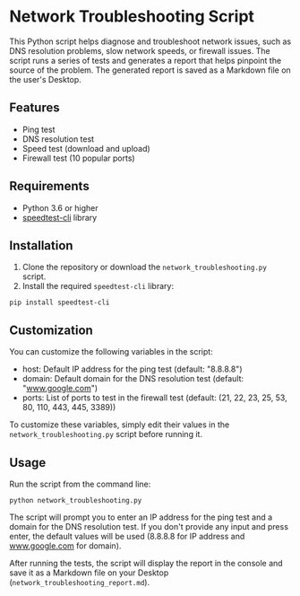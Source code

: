 # Network Troubleshooting Script

This Python script helps diagnose and troubleshoot network issues, such as DNS resolution problems, slow network speeds, or firewall issues. The script runs a series of tests and generates a report that helps pinpoint the source of the problem. The generated report is saved as a Markdown file on the user's Desktop.

## Features

- Ping test
- DNS resolution test
- Speed test (download and upload)
- Firewall test (10 popular ports)

## Requirements

- Python 3.6 or higher
- [speedtest-cli](https://github.com/sivel/speedtest-cli) library

## Installation

1. Clone the repository or download the `network_troubleshooting.py` script.
2. Install the required `speedtest-cli` library:

```pip install speedtest-cli```

## Customization

You can customize the following variables in the script:

- host: Default IP address for the ping test (default: "8.8.8.8")
- domain: Default domain for the DNS resolution test (default: "www.google.com")
- ports: List of ports to test in the firewall test (default: (21, 22, 23, 25, 53, 80, 110, 443, 445, 3389))

To customize these variables, simply edit their values in the ```network_troubleshooting.py``` script before running it.

## Usage

Run the script from the command line:

```python network_troubleshooting.py```

The script will prompt you to enter an IP address for the ping test and a domain for the DNS resolution test. If you don't provide any input and press enter, the default values will be used (8.8.8.8 for IP address and www.google.com for domain).

After running the tests, the script will display the report in the console and save it as a Markdown file on your Desktop (```network_troubleshooting_report.md```).



